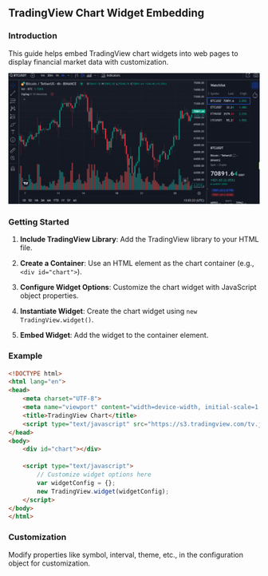 ## TradingView Chart Widget Embedding

### Introduction
This guide helps embed TradingView chart widgets into web pages to display financial market data with customization.

![TradingView Chart](screenshot.png)

### Getting Started
1. **Include TradingView Library**: Add the TradingView library to your HTML file.

2. **Create a Container**: Use an HTML element as the chart container (e.g., `<div id="chart">`).

3. **Configure Widget Options**: Customize the chart widget with JavaScript object properties.

4. **Instantiate Widget**: Create the chart widget using `new TradingView.widget()`.

5. **Embed Widget**: Add the widget to the container element.

### Example
```html
<!DOCTYPE html>
<html lang="en">
<head>
    <meta charset="UTF-8">
    <meta name="viewport" content="width=device-width, initial-scale=1.0">
    <title>TradingView Chart</title>
    <script type="text/javascript" src="https://s3.tradingview.com/tv.js"></script>
</head>
<body>
    <div id="chart"></div>

    <script type="text/javascript">
        // Customize widget options here
        var widgetConfig = {};
        new TradingView.widget(widgetConfig);
    </script>
</body>
</html>
```

### Customization
Modify properties like symbol, interval, theme, etc., in the configuration object for customization.
